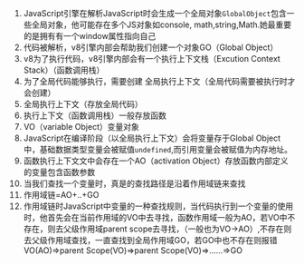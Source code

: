1. JavaScript引擎在解析JavaScript时会生成一个全局对象`` GlobalObject ``包含一些全局对象，他可能存在多个JS对象如console, math,string,Math.她最重要的是拥有有一个window属性指向自己
2. 代码被解析，v8引擎内部会帮助我们创建一个对象GO（Global Object）
3. v8为了执行代码，v8引擎内部会有一个执行上下文栈（Excution Context Stack）（函数调用栈）
4. 为了全局代码能够执行，需要创建 全局执行上下文（全局代码需要被执行时才会创建）
5. 全局执行上下文（存放全局代码）
6. 执行上下文（函数调用栈）一般存放函数
7. VO（variable Object）变量对象
8. JavaScript在编译阶段（以全局执行上下文）会将变量存于Global Object中，基础数据类型变量会被赋值`` undefined ``,而引用变量会被赋值为内存地址。
9. 函数执行上下文文中会存在一个AO（activation Object）存放函数内部定义的变量包含函数参数
10. 当我们查找一个变量时，真是的查找路径是沿着作用域链来查找
11. 作用域链=AO+..+GO
12. 作用域链时JavaScript中变量的一种查找规则，当代码执行到一个变量的使用时，他首先会在当前作用域的VO中去寻找，函数作用域一般为AO，若VO中不存在，则去父级作用域parent scope去寻找，（一般也为VO->AO）,不存在则去父级作用域查找，一直查找到全局作用域GO，若GO中也不存在则报错
VO(AO)=>parent Scope(VO)=>parent Scope(VO)=>......=>GO